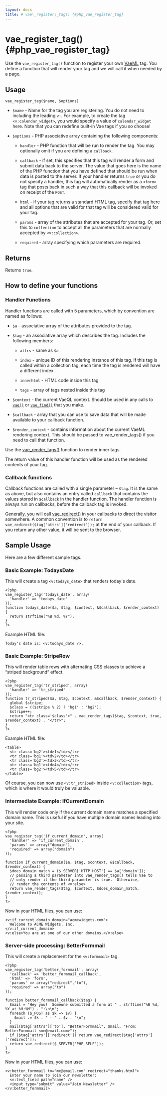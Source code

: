 ```yaml
---
layout: docs
title: # vae\_register\_tag() {#php_vae_register_tag}
---
```


# vae\_register\_tag() {#php_vae_register_tag}

Use the `vae_register_tag()` function to register your own
[VaeML](#vaeml) tag. You define a function that will render your tag and
we will call it when needed by a page.

## Usage

`vae_register_tag($name, $options)`

-   `$name` - Name for the tag you are registering. You do not need to
    including the leading `v:`. For example, to create the tag
    `<v:calendar_widget>`, you would specify a value of
    `calendar_widget` here. Note that you can redefine built-in Vae tags
    if you so choose!

-   `$options` - PHP associative array containing the following
    components:

    -   `handler` - PHP function that will be run to render the tag. You
        may optionally omit if you are defining a `callback`.

    -   `callback` - if set, this specifies that this tag will render a
        form and submit data back to the server. The value that goes
        here is the name of the PHP function that you have defined that
        should be run when data is posted to the server. If your handler
        returns `true` or you do not specify a handler, this tag will
        automatically render as a `<form>` tag that posts back in such a
        way that this callback will be invoked on receipt of the `POST`.

    -   `html` - if your tag returns a standard HTML tag, specify that
        tag here and all options that are valid for that tag will be
        considered valid for your tag.

    -   `params` - array of the attributes that are accepted for
        your tag. Or, set this to `collection` to accept all the
        parameters that are normally accepted by `<v:collection>`.

    -   `required` - array specifying which parameters are required.

## Returns

Returns `true`.

## How to define your functions

### Handler Functions

Handler functions are called with 5 parameters, which by convention are
named as follows:

-   `$a` - associative array of the attributes provided to the tag.

-   `$tag` - an associative array which describes the tag. Includes the
    following members:

    -   `attrs` - same as `$a`

    -   `index` - unique ID of this rendering instance of this tag. If
        this tag is called within a collection tag, each time the tag is
        rendered will have a different index

    -   `innerhtml` - HTML code inside this tag

    -   `tags` - array of tags nested inside this tag

-   `$context` - the current VaeQL context. Should be used in any calls
    to [`vae()`](#php_vae) or [`vae_find()`](#php_vae) that you make.

-   `$callback` - array that you can use to save data that will be made
    available to your callback function.

-   `$render_context` - contains information about the current VaeML
    rendering context. This should be passed to vae\_render\_tags() if
    you need to call that function.

Use the [vae\_render\_tags()](#php_vae_render_tags) function to render
inner tags.

The return value of this handler function will be used as the rendered
contents of your tag.

### Callback functions

Callback functions are called with a single parameter – `$tag`. It is
the same as above, but also contains an entry called `callback` that
contains the values stored in `$callback` in the handler function. The
handler function is always run on callbacks, before the callback tag is
invoked.

Generally, you will call [vae\_redirect()](#php_vae_redirect) in your
callbacks to direct the visitor somewhere. A common convention is to
`return vae_redirect($tag['attrs']['redirect']);` at the end of your
callback. If you return any other value, it will be sent to the browser.

## Sample Usage

Here are a few different sample tags.

### Basic Example: TodaysDate

This will create a tag `<v:todays_date>` that renders today's date.

    <?php
    vae_register_tag('todays_date', array(
      'handler' => 'todays_date'
    ));
    function todays_date($a, $tag, $context, &$callback, $render_context) {
      return strftime("%B %d, %Y");
    }
    ?>

Example HTML file:

    Today's date is: <v:todays_date />.

### Basic Example: StripeRow

This will render table rows with alternating CSS classes to achieve a
“striped background” effect.

    <?php
    vae_register_tag('tr_striped', array(
      'handler' => 'tr_striped'
    ));
    function tr_striped($a, $tag, $context, &$callback, $render_context) {
      global $stripe;
      $class = (($stripe % 2) ? 'bg1' : 'bg2');
      $stripe++;
      return "<tr class='$class'>" . vae_render_tags($tag, $context, true, $render_context) . "</tr>";
    }
    ?>

Example HTML file:

    <table>
      <tr class='bg2'><td>1</td></tr>
      <tr class='bg1'><td>2</td></tr>
      <tr class='bg2'><td>3</td></tr>
      <tr class='bg1'><td>4</td></tr>
      <tr class='bg2'><td>5</td></tr>
    </table>

Of course, you can now use `<v:tr_striped>` inside `<v:collection>`
tags, which is where it would truly be valuable.

### Intermediate Example: IfCurrentDomain

This will render code only if the current domain name matches a
specified domain name. This is useful if you have multiple domain names
leading into your site.

    <?php
    vae_register_tag('if_current_domain', array(
      'handler' => 'if_current_domain',
      'params' => array("domain"), 
      'required' => array("domain")
    ));
        
    function if_current_domain($a, $tag, $context, &$callback, $render_context) {
      $does_domain_match = ($_SERVER['HTTP_HOST'] == $a['domain']);
      // passing a third parameter into vae_render_tags() tells Vae to 
      // only render it the third parameter is true.  Otherwise, 
      // render the contents of <v:else>
      return vae_render_tags($tag, $context, $does_domain_match, $render_context);
    }
    ?>

Now in your HTML files, you can use:

    <v:if_current_domain domain="acmewidgets.com">
      Welcome to ACME Widgets, Inc.
    </v:if_current_domain>
    <v:else>You are at one of our other domains.</v:else>

### Server-side processing: BetterFormmail

This will create a replacement for the `<v:formmail>` tag.

    <?php
    vae_register_tag('better_formmail', array(
      'callback' => 'better_formmail_callback',  
      'html' => 'form', 
      'params' => array("redirect","to"), 
      'required' => array("to")
    ));

    function better_formmail_callback($tag) {
      $mail = "Hey you!  Someone submitted a form at " . strftime("%B %d, %Y at %H:%M") . ":\n\n";
      foreach ($_POST as $k => $v) {
        $mail .= $k . " - " . $v . "\n";
      }  
      mail($tag['attrs']['to'], "BetterFormmail", $mail, "From: BetterFormmail <me@email.com>");
      if ($tag['attrs']['redirect']) return vae_redirect($tag['attrs']['redirect']);
      return vae_redirect($_SERVER['PHP_SELF']);
    }
    ?>

Now in your HTML files, you can use:

    <v:better_formmail to="me@email.com" redirect="thanks.html">
      Enter your name to join our newsletter: 
      <v:text_field path="name" />
      <input type="submit" value="Join Newsletter" />
    </v:better_formmail>
